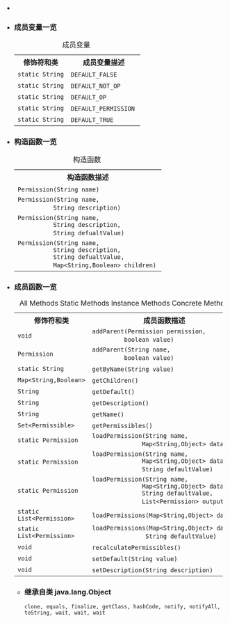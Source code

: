 <div class="summary">
<ul class="blockList">
<li class="blockList">

<li class="blockList"><a name="field.summary">
<!--   -->
</a>
<h3>成员变量一览</h3>
<table class="memberSummary" border="0" cellpadding="3" cellspacing="0" summary="Field Summary table, listing fields, and an explanation">
<caption><span>成员变量</span><span class="tabEnd"> </span></caption>
<tr>
<th>修饰符和类</th>
<th>成员变量描述</th>
</tr>
<tr class="altColor">
<td class="colFirst"><code>static <a  title="class or interface in java.lang">String</a></code></td>
<td class="colLast"><code><span class="memberNameLink"><a >DEFAULT_FALSE</a></span></code> </td>
</tr>
<tr class="rowColor">
<td class="colFirst"><code>static <a  title="class or interface in java.lang">String</a></code></td>
<td class="colLast"><code><span class="memberNameLink"><a >DEFAULT_NOT_OP</a></span></code> </td>
</tr>
<tr class="altColor">
<td class="colFirst"><code>static <a  title="class or interface in java.lang">String</a></code></td>
<td class="colLast"><code><span class="memberNameLink"><a >DEFAULT_OP</a></span></code> </td>
</tr>
<tr class="rowColor">
<td class="colFirst"><code>static <a  title="class or interface in java.lang">String</a></code></td>
<td class="colLast"><code><span class="memberNameLink"><a >DEFAULT_PERMISSION</a></span></code> </td>
</tr>
<tr class="altColor">
<td class="colFirst"><code>static <a  title="class or interface in java.lang">String</a></code></td>
<td class="colLast"><code><span class="memberNameLink"><a >DEFAULT_TRUE</a></span></code> </td>
</tr>
</table>
</li>
</ul>
<!-- ======== CONSTRUCTOR SUMMARY ======== -->
<ul class="blockList">
<li class="blockList"><a name="constructor.summary">
<!--   -->
</a>
<h3>构造函数一览</h3>
<table class="memberSummary" border="0" cellpadding="3" cellspacing="0" summary="Constructor Summary table, listing constructors, and an explanation">
<caption><span>构造函数</span><span class="tabEnd"> </span></caption>
<tr>
<th>构造函数描述</th>
</tr>
<tr class="altColor">
<td class="colOne"><code><span class="memberNameLink"><a >Permission</a></span>(<a  title="class or interface in java.lang">String</a> name)</code> </td>
</tr>
<tr class="rowColor">
<td class="colOne"><code><span class="memberNameLink"><a >Permission</a></span>(<a  title="class or interface in java.lang">String</a> name,
          <a  title="class or interface in java.lang">String</a> description)</code> </td>
</tr>
<tr class="altColor">
<td class="colOne"><code><span class="memberNameLink"><a >Permission</a></span>(<a  title="class or interface in java.lang">String</a> name,
          <a  title="class or interface in java.lang">String</a> description,
          <a  title="class or interface in java.lang">String</a> defualtValue)</code> </td>
</tr>
<tr class="rowColor">
<td class="colOne"><code><span class="memberNameLink"><a >Permission</a></span>(<a  title="class or interface in java.lang">String</a> name,
          <a  title="class or interface in java.lang">String</a> description,
          <a  title="class or interface in java.lang">String</a> defualtValue,
          <a  title="class or interface in java.util">Map</a>&lt;<a  title="class or interface in java.lang">String</a>,<a  title="class or interface in java.lang">Boolean</a>&gt; children)</code> </td>
</tr>
</table>
</li>
</ul>
<!-- ========== METHOD SUMMARY =========== -->
<ul class="blockList">
<li class="blockList"><a name="method.summary">
<!--   -->
</a>
<h3>成员函数一览</h3>
<table class="memberSummary" border="0" cellpadding="3" cellspacing="0" summary="Method Summary table, listing methods, and an explanation">
<caption><span id="t0" class="activeTableTab"><span>All Methods</span><span class="tabEnd"> </span></span><span id="t1" class="tableTab"><span><a >Static Methods</a></span><span class="tabEnd"> </span></span><span id="t2" class="tableTab"><span><a >Instance Methods</a></span><span class="tabEnd"> </span></span><span id="t4" class="tableTab"><span><a >Concrete Methods</a></span><span class="tabEnd"> </span></span></caption>
<tr>
<th>修饰符和类</th>
<th>成员函数描述</th>
</tr>
<tr id="i0" class="altColor">
<td class="colFirst"><code>void</code></td>
<td class="colLast"><code><span class="memberNameLink"><a >addParent</a></span>(<a  title="class in cn.nukkit.permission">Permission</a> permission,
         boolean value)</code> </td>
</tr>
<tr id="i1" class="rowColor">
<td class="colFirst"><code><a  title="class in cn.nukkit.permission">Permission</a></code></td>
<td class="colLast"><code><span class="memberNameLink"><a >addParent</a></span>(<a  title="class or interface in java.lang">String</a> name,
         boolean value)</code> </td>
</tr>
<tr id="i2" class="altColor">
<td class="colFirst"><code>static <a  title="class or interface in java.lang">String</a></code></td>
<td class="colLast"><code><span class="memberNameLink"><a >getByName</a></span>(<a  title="class or interface in java.lang">String</a> value)</code> </td>
</tr>
<tr id="i3" class="rowColor">
<td class="colFirst"><code><a  title="class or interface in java.util">Map</a>&lt;<a  title="class or interface in java.lang">String</a>,<a  title="class or interface in java.lang">Boolean</a>&gt;</code></td>
<td class="colLast"><code><span class="memberNameLink"><a >getChildren</a></span>()</code> </td>
</tr>
<tr id="i4" class="altColor">
<td class="colFirst"><code><a  title="class or interface in java.lang">String</a></code></td>
<td class="colLast"><code><span class="memberNameLink"><a >getDefault</a></span>()</code> </td>
</tr>
<tr id="i5" class="rowColor">
<td class="colFirst"><code><a  title="class or interface in java.lang">String</a></code></td>
<td class="colLast"><code><span class="memberNameLink"><a >getDescription</a></span>()</code> </td>
</tr>
<tr id="i6" class="altColor">
<td class="colFirst"><code><a  title="class or interface in java.lang">String</a></code></td>
<td class="colLast"><code><span class="memberNameLink"><a >getName</a></span>()</code> </td>
</tr>
<tr id="i7" class="rowColor">
<td class="colFirst"><code><a  title="class or interface in java.util">Set</a>&lt;<a  title="interface in cn.nukkit.permission">Permissible</a>&gt;</code></td>
<td class="colLast"><code><span class="memberNameLink"><a >getPermissibles</a></span>()</code> </td>
</tr>
<tr id="i8" class="altColor">
<td class="colFirst"><code>static <a  title="class in cn.nukkit.permission">Permission</a></code></td>
<td class="colLast"><code><span class="memberNameLink"><a >loadPermission</a></span>(<a  title="class or interface in java.lang">String</a> name,
              <a  title="class or interface in java.util">Map</a>&lt;<a  title="class or interface in java.lang">String</a>,<a  title="class or interface in java.lang">Object</a>&gt; data)</code> </td>
</tr>
<tr id="i9" class="rowColor">
<td class="colFirst"><code>static <a  title="class in cn.nukkit.permission">Permission</a></code></td>
<td class="colLast"><code><span class="memberNameLink"><a >loadPermission</a></span>(<a  title="class or interface in java.lang">String</a> name,
              <a  title="class or interface in java.util">Map</a>&lt;<a  title="class or interface in java.lang">String</a>,<a  title="class or interface in java.lang">Object</a>&gt; data,
              <a  title="class or interface in java.lang">String</a> defaultValue)</code> </td>
</tr>
<tr id="i10" class="altColor">
<td class="colFirst"><code>static <a  title="class in cn.nukkit.permission">Permission</a></code></td>
<td class="colLast"><code><span class="memberNameLink"><a >loadPermission</a></span>(<a  title="class or interface in java.lang">String</a> name,
              <a  title="class or interface in java.util">Map</a>&lt;<a  title="class or interface in java.lang">String</a>,<a  title="class or interface in java.lang">Object</a>&gt; data,
              <a  title="class or interface in java.lang">String</a> defaultValue,
              <a  title="class or interface in java.util">List</a>&lt;<a  title="class in cn.nukkit.permission">Permission</a>&gt; output)</code> </td>
</tr>
<tr id="i11" class="rowColor">
<td class="colFirst"><code>static <a  title="class or interface in java.util">List</a>&lt;<a  title="class in cn.nukkit.permission">Permission</a>&gt;</code></td>
<td class="colLast"><code><span class="memberNameLink"><a >loadPermissions</a></span>(<a  title="class or interface in java.util">Map</a>&lt;<a  title="class or interface in java.lang">String</a>,<a  title="class or interface in java.lang">Object</a>&gt; data)</code> </td>
</tr>
<tr id="i12" class="altColor">
<td class="colFirst"><code>static <a  title="class or interface in java.util">List</a>&lt;<a  title="class in cn.nukkit.permission">Permission</a>&gt;</code></td>
<td class="colLast"><code><span class="memberNameLink"><a >loadPermissions</a></span>(<a  title="class or interface in java.util">Map</a>&lt;<a  title="class or interface in java.lang">String</a>,<a  title="class or interface in java.lang">Object</a>&gt; data,
               <a  title="class or interface in java.lang">String</a> defaultValue)</code> </td>
</tr>
<tr id="i13" class="rowColor">
<td class="colFirst"><code>void</code></td>
<td class="colLast"><code><span class="memberNameLink"><a >recalculatePermissibles</a></span>()</code> </td>
</tr>
<tr id="i14" class="altColor">
<td class="colFirst"><code>void</code></td>
<td class="colLast"><code><span class="memberNameLink"><a >setDefault</a></span>(<a  title="class or interface in java.lang">String</a> value)</code> </td>
</tr>
<tr id="i15" class="rowColor">
<td class="colFirst"><code>void</code></td>
<td class="colLast"><code><span class="memberNameLink"><a >setDescription</a></span>(<a  title="class or interface in java.lang">String</a> description)</code> </td>
</tr>
</table>
<ul class="blockList">
<li class="blockList"><a name="methods.inherited.from.class.java.lang.Object">
<!--   -->
</a>
<h3>继承自类 java.lang.<a  title="class or interface in java.lang">Object</a></h3>
<code><a  title="class or interface in java.lang">clone</a>, <a  title="class or interface in java.lang">equals</a>, <a  title="class or interface in java.lang">finalize</a>, <a  title="class or interface in java.lang">getClass</a>, <a  title="class or interface in java.lang">hashCode</a>, <a  title="class or interface in java.lang">notify</a>, <a  title="class or interface in java.lang">notifyAll</a>, <a  title="class or interface in java.lang">toString</a>, <a  title="class or interface in java.lang">wait</a>, <a  title="class or interface in java.lang">wait</a>, <a  title="class or interface in java.lang">wait</a></code></li>
</ul>
</li>
</ul>
</li>
</ul>
</div>
